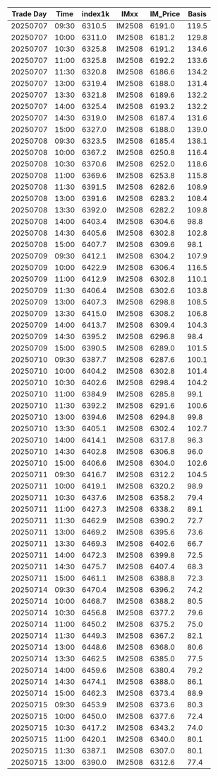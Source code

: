 | Trade Day  | Time | index1k | IMxx | IM_Price | Basis |
| ---------- | ---- | ------- | ---- | -------- | ----- |
| 20250707 | 09:30 | 6310.5 | IM2508 | 6191.0 | 119.5 | 
| 20250707 | 10:00 | 6311.0 | IM2508 | 6181.2 | 129.8 | 
| 20250707 | 10:30 | 6325.8 | IM2508 | 6191.2 | 134.6 | 
| 20250707 | 11:00 | 6325.8 | IM2508 | 6192.2 | 133.6 | 
| 20250707 | 11:30 | 6320.8 | IM2508 | 6186.6 | 134.2 | 
| 20250707 | 13:00 | 6319.4 | IM2508 | 6188.0 | 131.4 | 
| 20250707 | 13:30 | 6321.8 | IM2508 | 6189.6 | 132.2 | 
| 20250707 | 14:00 | 6325.4 | IM2508 | 6193.2 | 132.2 | 
| 20250707 | 14:30 | 6319.0 | IM2508 | 6187.4 | 131.6 | 
| 20250707 | 15:00 | 6327.0 | IM2508 | 6188.0 | 139.0 | 
| 20250708 | 09:30 | 6323.5 | IM2508 | 6185.4 | 138.1 | 
| 20250708 | 10:00 | 6367.2 | IM2508 | 6250.8 | 116.4 | 
| 20250708 | 10:30 | 6370.6 | IM2508 | 6252.0 | 118.6 | 
| 20250708 | 11:00 | 6369.6 | IM2508 | 6253.8 | 115.8 | 
| 20250708 | 11:30 | 6391.5 | IM2508 | 6282.6 | 108.9 | 
| 20250708 | 13:00 | 6391.6 | IM2508 | 6283.2 | 108.4 | 
| 20250708 | 13:30 | 6392.0 | IM2508 | 6282.2 | 109.8 | 
| 20250708 | 14:00 | 6403.4 | IM2508 | 6304.6 | 98.8 | 
| 20250708 | 14:30 | 6405.6 | IM2508 | 6302.8 | 102.8 | 
| 20250708 | 15:00 | 6407.7 | IM2508 | 6309.6 | 98.1 | 
| 20250709 | 09:30 | 6412.1 | IM2508 | 6304.2 | 107.9 |
| 20250709 | 10:00 | 6422.9 | IM2508 | 6306.4 | 116.5 |
| 20250709 | 11:00 | 6412.9 | IM2508 | 6302.8 | 110.1 |
| 20250709 | 11:30 | 6406.4 | IM2508 | 6302.6 | 103.8 |
| 20250709 | 13:00 | 6407.3 | IM2508 | 6298.8 | 108.5 |
| 20250709 | 13:30 | 6415.0 | IM2508 | 6308.2 | 106.8 |
| 20250709 | 14:00 | 6413.7 | IM2508 | 6309.4 | 104.3 |
| 20250709 | 14:30 | 6395.2 | IM2508 | 6296.8 | 98.4 |
| 20250709 | 15:00 | 6390.5 | IM2508 | 6289.0 | 101.5 | 
| 20250710 | 09:30 | 6387.7 | IM2508 | 6287.6 | 100.1 | 
| 20250710 | 10:00 | 6404.2 | IM2508 | 6302.8 | 101.4 | 
| 20250710 | 10:30 | 6402.6 | IM2508 | 6298.4 | 104.2 | 
| 20250710 | 11:00 | 6384.9 | IM2508 | 6285.8 | 99.1 | 
| 20250710 | 11:30 | 6392.2 | IM2508 | 6291.6 | 100.6 | 
| 20250710 | 13:00 | 6394.6 | IM2508 | 6294.8 | 99.8 | 
| 20250710 | 13:30 | 6405.1 | IM2508 | 6302.4 | 102.7 | 
| 20250710 | 14:00 | 6414.1 | IM2508 | 6317.8 | 96.3 | 
| 20250710 | 14:30 | 6402.8 | IM2508 | 6306.8 | 96.0 | 
| 20250710 | 15:00 | 6406.6 | IM2508 | 6304.0 | 102.6 | 
| 20250711 | 09:30 | 6416.7 | IM2508 | 6312.2 | 104.5 | 
| 20250711 | 10:00 | 6419.1 | IM2508 | 6320.2 | 98.9 | 
| 20250711 | 10:30 | 6437.6 | IM2508 | 6358.2 | 79.4 | 
| 20250711 | 11:00 | 6427.3 | IM2508 | 6338.2 | 89.1 | 
| 20250711 | 11:30 | 6462.9 | IM2508 | 6390.2 | 72.7 | 
| 20250711 | 13:00 | 6469.2 | IM2508 | 6395.6 | 73.6 | 
| 20250711 | 13:30 | 6469.3 | IM2508 | 6402.6 | 66.7 | 
| 20250711 | 14:00 | 6472.3 | IM2508 | 6399.8 | 72.5 | 
| 20250711 | 14:30 | 6475.7 | IM2508 | 6407.4 | 68.3 | 
| 20250711 | 15:00 | 6461.1 | IM2508 | 6388.8 | 72.3 | 
| 20250714 | 09:30 | 6470.4 | IM2508 | 6396.2 | 74.2 | 
| 20250714 | 10:00 | 6468.7 | IM2508 | 6388.2 | 80.5 | 
| 20250714 | 10:30 | 6456.8 | IM2508 | 6377.2 | 79.6 | 
| 20250714 | 11:00 | 6450.2 | IM2508 | 6375.2 | 75.0 | 
| 20250714 | 11:30 | 6449.3 | IM2508 | 6367.2 | 82.1 | 
| 20250714 | 13:00 | 6448.6 | IM2508 | 6368.0 | 80.6 | 
| 20250714 | 13:30 | 6462.5 | IM2508 | 6385.0 | 77.5 | 
| 20250714 | 14:00 | 6459.6 | IM2508 | 6380.4 | 79.2 | 
| 20250714 | 14:30 | 6474.1 | IM2508 | 6388.0 | 86.1 | 
| 20250714 | 15:00 | 6462.3 | IM2508 | 6373.4 | 88.9 | 
| 20250715 | 09:30 | 6453.9 | IM2508 | 6373.6 | 80.3 | 
| 20250715 | 10:00 | 6450.0 | IM2508 | 6377.6 | 72.4 | 
| 20250715 | 10:30 | 6417.2 | IM2508 | 6343.2 | 74.0 | 
| 20250715 | 11:00 | 6420.1 | IM2508 | 6340.0 | 80.1 | 
| 20250715 | 11:30 | 6387.1 | IM2508 | 6307.0 | 80.1 | 
| 20250715 | 13:00 | 6390.0 | IM2508 | 6312.6 | 77.4 | 
